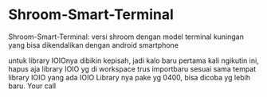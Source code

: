 Shroom-Smart-Terminal
=====================

Shroom-Smart-Terminal: versi shroom dengan model terminal kuningan yang bisa dikendalikan dengan android smartphone

untuk library IOIOnya dibikin kepisah, jadi kalo baru pertama kali ngikutin ini, hapus aja library IOIO yg di workspace trus importbaru sesuai sama tempat library IOIO yang ada
IOIO Library nya pake yg 0400, bisa dicoba yg lebih baru. Your call
